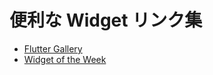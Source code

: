 # 便利な Widget リンク集

- [Flutter Gallery](https://gallery.flutter.dev/#/)
- [Widget of the Week](https://youtube.com/playlist?list=PLjxrf2q8roU23XGwz3Km7sQZFTdB996iG)
